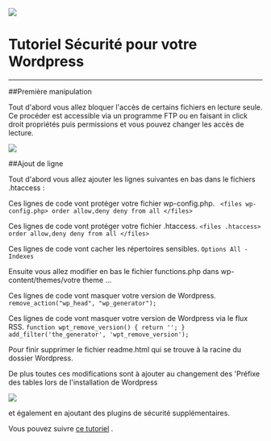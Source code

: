 

![](http://jeromemouly.com/wp-content/uploads/2016/03/svgporn-wordpress-2.png)


# Tutoriel Sécurité pour votre Wordpress
---

##Première manipulation

Tout d'abord vous allez bloquer l'accès de certains fichiers en lecture seule.
Ce procéder est accessible via un programme FTP ou en faisant in click droit propriétés puis permissions et vous pouvez changer les accès de lecture.

![](http://jeromemouly.com/wp-content/uploads/2016/03/permission-fichier-wordpress.jpg)


##Ajout de ligne

Tout d'abord vous allez ajouter les lignes suivantes en bas dans le fichiers .htaccess :

Ces lignes de code vont protéger votre fichier wp-config.php.
` <files wp-config.php>
 order allow,deny
 deny from all
 </files>`

Ces lignes de code vont protéger votre fichier .htaccess.
`<files .htaccess>
order allow,deny
deny from all
</files>`

Ces lignes de code vont cacher les répertoires sensibles.
`Options All -Indexes`


Ensuite vous allez modifier en bas le fichier functions.php dans wp-content/themes/votre theme ...


Ces lignes de code vont masquer votre version de Wordpress.
`remove_action("wp_head", "wp_generator");`

Ces lignes de code vont masquer votre version de Wordpress via le flux RSS.
`function wpt_remove_version() {
return ''; }
add_filter('the_generator', 'wpt_remove_version');`

Pour finir supprimer le fichier readme.html qui se trouve à la racine du dossier Wordpress.

De plus toutes ces modifications sont à ajouter au changement des 'Préfixe des tables lors de l'installation de Wordpress 

![](http://jeromemouly.com/wp-content/uploads/2016/03/install-Data.png)

et également en ajoutant des plugins de sécurité supplémentaires.

Vous pouvez suivre [ce tutoriel](https://github.com/SimplonTlse/Ressources/wiki/Tutoriel-Plugin-Wordpress) .
